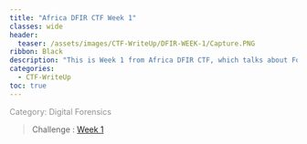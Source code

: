 ```yaml
---
title: "Africa DFIR CTF Week 1"
classes: wide
header:
  teaser: /assets/images/CTF-WriteUp/DFIR-WEEK-1/Capture.PNG
ribbon: Black
description: "This is Week 1 from Africa DFIR CTF, which talks about Forensic Disk Image."
categories:
  - CTF-WriteUp
toc: true
---
```

<span style="color: #909090">Category: Digital Forensics</span>

> Challenge : [Week 1](https://archive.org/download/africa-dfirctf-2021-WK01)


